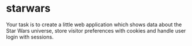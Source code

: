 # starwars
Your task is to create a little web application which shows data about the Star Wars universe, store visitor preferences with cookies and handle user login with sessions.

